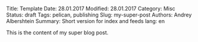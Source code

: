 Title: Template
Date: 28.01.2017
Modified: 28.01.2017
Category: Misc
Status: draft
Tags: pelican, publishing
Slug: my-super-post
Authors: Andrey Albershtein
Summary: Short version for index and feeds
lang: en

This is the content of my super blog post.
